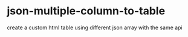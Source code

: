 json-multiple-column-to-table
=============================

create a custom html table using different json array with the same api
